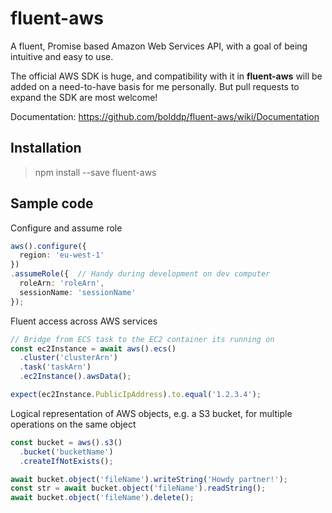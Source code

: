 # fluent-aws

A fluent, Promise based Amazon Web Services API, with a goal of being intuitive and easy to use.

The official AWS SDK is huge, and compatibility with it in **fluent-aws** will be added on a need-to-have basis for me personally. But pull requests to expand the SDK are most welcome!

Documentation: https://github.com/bolddp/fluent-aws/wiki/Documentation

## Installation

  > npm install --save fluent-aws

## Sample code

Configure and assume role
```ts
aws().configure({
  region: 'eu-west-1'
})
.assumeRole({  // Handy during development on dev computer
  roleArn: 'roleArn',
  sessionName: 'sessionName'
});
```

Fluent access across AWS services
```ts
// Bridge from ECS task to the EC2 container its running on
const ec2Instance = await aws().ecs()
  .cluster('clusterArn')
  .task('taskArn')
  .ec2Instance().awsData();

expect(ec2Instance.PublicIpAddress).to.equal('1.2.3.4');
```

Logical representation of AWS objects, e.g. a S3 bucket, for multiple operations on the same object
```ts
const bucket = aws().s3()
  .bucket('bucketName')
  .createIfNotExists();

await bucket.object('fileName').writeString('Howdy partner!');
const str = await bucket.object('fileName').readString();
await bucket.object('fileName').delete();
```

